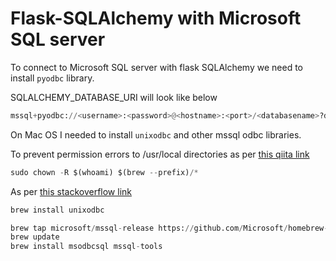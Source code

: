 # Flask-SQLAlchemy with Microsoft SQL server

To connect to Microsoft SQL server with flask SQLAlchemy
we need to install ```pyodbc``` library.

SQLALCHEMY_DATABASE_URI will look like below
```python
mssql+pyodbc://<username>:<password>@<hostname>:<port>/<databasename>?driver=<driver to be used>
```

On Mac OS I needed to install ```unixodbc``` and other mssql odbc libraries.

To prevent permission errors to /usr/local directories
as per <a href="https://qiita.com/ArcCosine@github/items/2b8417fb3a0759045edb">this qiita link</a>
```python
sudo chown -R $(whoami) $(brew --prefix)/*
```

As per <a href="https://stackoverflow.com/questions/54302793/dyld-library-not-loaded-usr-local-opt-unixodbc-lib-libodbc-2-dylib">this stackoverflow link</a>
```python
brew install unixodbc

brew tap microsoft/mssql-release https://github.com/Microsoft/homebrew-mssql-release
brew update
brew install msodbcsql mssql-tools
```